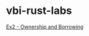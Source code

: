 # vbi-rust-labs


[Ex2 - Ownership and Borrowing](https://github.com/OliverKain/vbi-rust-labs/tree/master/ex2-ownership-borrowing)
